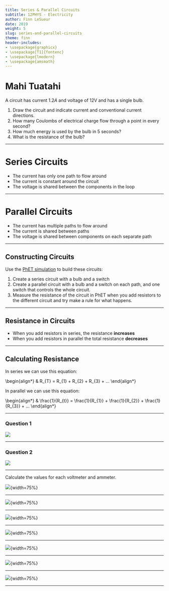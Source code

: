 ```yaml
---
title: Series & Parallel Circuits
subtitle: 12PHYS - Electricity
author: Finn LeSueur
date: 2019
weight: 5
slug: series-and-parallel-circuits
theme: finn
header-includes:
- \usepackage{graphicx}
- \usepackage[T1]{fontenc}
- \usepackage{lmodern}
- \usepackage{amsmath}
---
```


# Mahi Tuatahi

A circuit has current $1.2A$ and voltage of 12V and has a single bulb.

1. Draw the circuit and indicate current and conventional current directions.
2. How many Coulombs of electrical charge flow through a point in every second?
3. How much energy is used by the bulb in 5 seconds?
4. What is the resistance of the bulb?

---

# Series Circuits

- The current has only one path to flow around
- The current is constant around the circuit
- The voltage is shared between the components in the loop

---

# Parallel Circuits

- The current has multiple paths to flow around
- The current is shared between paths
- The voltage is shared between components on each separate path

---

## Constructing Circuits

Use the [PhET simulation](https://phet.colorado.edu/sims/html/circuit-construction-kit-dc/latest/circuit-construction-kit-dc_en.html) to build these circuits:

1. Create a series circuit with a bulb and a switch
2. Create a parallel circuit with a bulb and a switch on each path, and one switch that controls the whole circuit.
3. Measure the resistance of the circuit in PhET when you add resistors to the different circuit and try make a rule for what happens.

---

## Resistance in Circuits

- When you add resistors in series, the resistance __increases__
- When you add resistors in parallel the total resistance __decreases__

---

## Calculating Resistance

In series we can use this equation:

\begin{align*}
    & R_{T} = R_{1} + R_{2} + R_{3} + ...
\end{align*}

In parallel we can use this equation:

\begin{align*}
    & \frac{1}{R_{t}} = \frac{1}{R_{1}} + \frac{1}{R_{2}} + \frac{1}{R_{3}} + ...
\end{align*}

---

### Question 1

![](../assets/7-resistance-parallel-1.png)

---

### Question 2

![](../assets/7-resistance-parallel-2.png)

---

Calculate the values for each voltmeter and ammeter.

![](../assets/7-dc-1.png){width=75%}

---

![](../assets/7-dc-2.png){width=75%}

---

![](../assets/7-dc-3.png){width=75%}

---

![](../assets/7-dc-4.png){width=75%}

---

![](../assets/7-dc-5.png){width=75%}

---

![](../assets/7-dc-6.png){width=75%}

---

![](../assets/7-dc-answers.png){width=75%}

---
